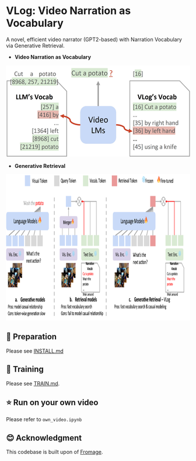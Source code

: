 # VLog: Video Narration as Vocabulary
A novel, efficient video narrator (GPT2-based) with Narration Vocabulary via Generative Retrieval.

- **Video Narration as Vocabulary**

<img src="assets/vlog.jpg" height="250" alt="Narration as Vocabulary">

- **Generative Retrieval**

<img src="assets/model.png" height="400" alt="Generative Retrieval">

## 🔨 Preparation
Please see [INSTALL.md](INSTALL.md)

## 🚀 Training
Please see [TRAIN.md](TRAIN.md).

## ⭐ Run on your own video
Please refer to `own_video.ipynb`

## 😊 Acknowledgment
This codebase is built upon of [Fromage](https://github.com/kohjingyu/fromage).
